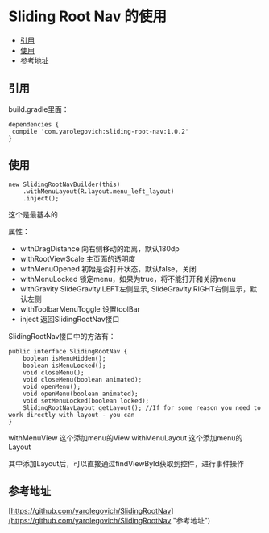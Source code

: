 # Sliding Root Nav 的使用

* [引用](#引用)
* [使用](#使用)
* [参考地址](#参考地址)


## 引用
build.gradle里面：
```
dependencies {
 compile 'com.yarolegovich:sliding-root-nav:1.0.2'
}
```


## 使用
```
new SlidingRootNavBuilder(this)
    .withMenuLayout(R.layout.menu_left_layout)
    .inject();
```
这个是最基本的

属性：

* withDragDistance  向右侧移动的距离，默认180dp
* withRootViewScale  主页面的透明度
* withMenuOpened    初始是否打开状态，默认false，关闭
* withMenuLocked    锁定menu，如果为true，将不能打开和关闭menu
* withGravity     SlideGravity.LEFT左侧显示, SlideGravity.RIGHT右侧显示，默认左侧  
* withToolbarMenuToggle   设置toolBar
* inject          返回SlidingRootNav接口


SlidingRootNav接口中的方法有：
```
public interface SlidingRootNav {
    boolean isMenuHidden();
    boolean isMenuLocked();
    void closeMenu();
    void closeMenu(boolean animated);
    void openMenu();
    void openMenu(boolean animated);
    void setMenuLocked(boolean locked);
    SlidingRootNavLayout getLayout(); //If for some reason you need to work directly with layout - you can
}
```

withMenuView  这个添加menu的View
withMenuLayout 这个添加menu的Layout

其中添加Layout后，可以直接通过findViewById获取到控件，进行事件操作


## 参考地址

[https://github.com/yarolegovich/SlidingRootNav](https://github.com/yarolegovich/SlidingRootNav "参考地址")
